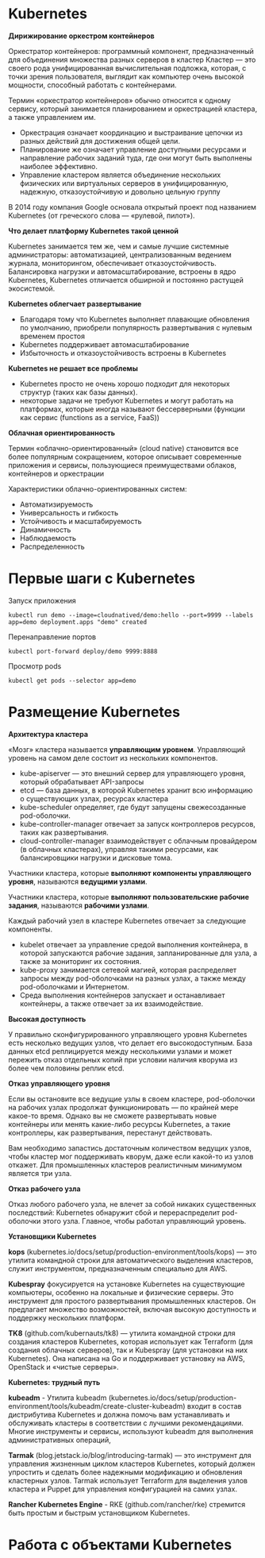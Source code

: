 # Kubernetes

**Дирижирование оркестром контейнеров**

Оркестратор контейнеров: программный компонент, предназначенный для объединения множества разных серверов в кластер Кластер — это своего рода унифицированная вычислительная подложка, которая, с точки зрения пользователя, выглядит как компьютер очень высокой мощности, способный работать с контейнерами.

Термин «оркестратор контейнеров» обычно относится к одному сервису, который занимается планированием и оркестрацией кластера, а также управлением им.
- Оркестрация означает координацию и выстраивание цепочки из разных действий для достижения общей цели. 
- Планирование же означает управление доступными ресурсами и направление рабочих заданий туда, где они могут быть выполнены наиболее эффективно.
- Управление кластером является объединение нескольких физических или виртуальных серверов в унифицированную, надежную, отказоустойчивую и довольно цельную группу

В 2014 году компания Google основала открытый проект под названием Kubernetes (от греческого слова — «рулевой, пилот»).

**Что делает платформу Kubernetes такой ценной**

Kubernetes занимается тем же, чем и самые лучшие системные администраторы: автоматизацией, централизованным ведением журнала, мониторингом, обеспечивает отказоустойчивость. Балансировка нагрузки и автомасштабирование, встроены в ядро Kubernetes, Kubernetes отличается обширной и постоянно растущей экосистемой.

**Kubernetes облегчает развертывание**
- Благодаря тому что Kubernetes выполняет плавающие обновления по умолчанию, приобрели популярность развертывания с нулевым временем простоя
- Kubernetes поддерживает автомасштабирование
- Избыточность и отказоустойчивость встроены в Kubernetes

**Kubernetes не решает все проблемы**
- Kubernetes просто не очень хорошо подходит для некоторых структур (таких как базы данных).
- некоторые задачи не требуют Kubernetes и могут работать на платформах, которые иногда называют бессерверными (функции как сервис (functions as a service, FaaS))

**Облачная ориентированность**

Термин «облачно-ориентированный» (cloud native) становится все более популярным сокращением, которое описывает современные приложения и сервисы, пользующиеся преимуществами облаков, контейнеров и оркестрации

Характеристики облачно-ориентированных систем:
- Автоматизируемость
- Универсальность и гибкость
- Устойчивость и масштабируемость
- Динамичность
- Наблюдаемость
- Распределенность

# Первые шаги с Kubernetes

Запуск приложения
```
kubectl run demo --image=cloudnatived/demo:hello --port=9999 --labels app=demo deployment.apps "demo" created
```
Перенаправление портов
```
kubectl port-forward deploy/demo 9999:8888
```
Просмотр pods
```
kubectl get pods --selector app=demo
```
# Размещение Kubernetes

**Архитектура кластера**

«Мозг» кластера называется **управляющим уровнем**. Управляющий уровень на самом деле состоит из нескольких компонентов.
- kube-apiserver — это внешний сервер для управляющего уровня, который обрабатывает API-запросы
- etcd — база данных, в которой Kubernetes хранит всю информацию о существующих узлах, ресурсах кластера
- kube-scheduler определяет, где будут запущены свежесозданные pod-оболочки.
- kube-controller-manager отвечает за запуск контроллеров ресурсов, таких как развертывания.
- cloud-controller-manager взаимодействует с облачным провайдером (в облачных кластерах), управляя такими ресурсами, как балансировщики нагрузки и дисковые тома.

Участники кластера, которые **выполняют компоненты управляющего уровня**, называются **ведущими узлами**.

Участники кластера, которые **выполняют пользовательские рабочие задания**, называются **рабочими узлами**.

Каждый рабочий узел в кластере Kubernetes отвечает за следующие компоненты.
- kubelet отвечает за управление средой выполнения контейнера, в которой запускаются рабочие задания, запланированные для узла, а также за мониторинг их состояния.
- kube-proxy занимается сетевой магией, которая распределяет запросы между pod-оболочками на разных узлах, а также между pod-оболочками и Интернетом.
- Среда выполнения контейнеров запускает и останавливает контейнеры, а также отвечает за их взаимодействие.

**Высокая доступность**

У правильно сконфигурированного управляющего уровня Kubernetes есть несколько ведущих узлов, что делает его высокодоступным. База данных etcd реплицируется между несколькими узлами и может пережить отказ отдельных копий при условии наличия кворума из более чем половины реплик etcd.

**Отказ управляющего уровня**

Если вы остановите все ведущие узлы в своем кластере, pod-оболочки на рабочих узлах продолжат функционировать — по крайней мере какое-то время. Однако вы не сможете развертывать новые контейнеры или менять какие-либо ресурсы Kubernetes, а такие контроллеры, как развертывания, перестанут действовать.

Вам необходимо запастись достаточным количеством ведущих узлов, чтобы кластер мог поддерживать кворум, даже если какой-то из узлов откажет. Для промышленных кластеров реалистичным минимумом является три узла.

**Отказ рабочего узла**

Отказ любого рабочего узла, не влечет за собой никаких существенных последствий: Kubernetes обнаружит сбой и перераспределит pod-оболочки этого узла. Главное, чтобы работал управляющий уровень.

**Установщики Kubernetes**

**kops** (kubernetes.io/docs/setup/production-environment/tools/kops) — это утилита командной строки для автоматического выделения кластеров, служит инструментом, предназначенным специально для AWS.

**Kubespray** фокусируется на установке Kubernetes на существующие компьютеры, особенно на локальные и физические серверы. Это инструмент для простого развертывания промышленных кластеров. Он предлагает множество возможностей, включая высокую доступность и поддержку нескольких платформ.

**TK8** (github.com/kubernauts/tk8) — утилита командной строки для создания кластеров Kubernetes, которая использует как Terraform (для создания облачных серверов), так и Kubespray (для установки на них Kubernetes). Она написана на Go и поддерживает установку на AWS, OpenStack и «чистые серверы». 

**Kubernetes: трудный путь**

**kubeadm** - Утилита kubeadm (kubernetes.io/docs/setup/production-environment/tools/kubeadm/create-cluster-kubeadm) входит в состав дистрибутива Kubernetes и должна помочь вам устанавливать и обслуживать кластеры в соответствии с лучшими рекомендациями. Многие инструменты и сервисы, используют kubeadm для выполнения административных операций,

**Tarmak** (blog.jetstack.io/blog/introducing-tarmak) — это инструмент для управления жизненным циклом кластеров Kubernetes, который должен упростить и сделать более надежными модификацию и обновления кластерных узлов. Tarmak использует Terraform для выделения узлов кластера и Puppet для управления конфигурацией на самих узлах.

**Rancher Kubernetes Engine** - RKE (github.com/rancher/rke) стремится быть простым и быстрым установщиком Kubernetes.

# Работа с объектами Kubernetes
